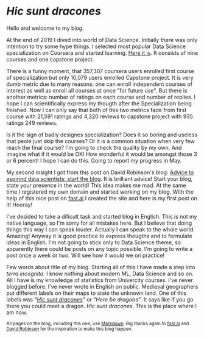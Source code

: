 # *Hic sunt dracones*

Hello and welcome to my blog.

At the end of 2019 I dived into world of Data Science. Initially there was only intention to try some hype things. I selected most popular Data Science specialization on Coursera and started learning. [Here it is](https://www.coursera.org/specializations/jhu-data-science). It consists of nine courses and one capstone project. 

There is a funny moment, that 357,307 coursera users enrolled first course of specialization but only 10,079 users enrolled Capstone project. It is very dumb metric due to many reasons: one can enroll independent courses of interest as well as enroll all courses at once "for future use". But there is another metrics: number of ratings on each course and number of replies. I hope I can scientifically express my thougth after the Specialization being finished. Now I can only say that both of this two metrics fade from first course with 21,591 ratings and 4,320 reviews to capstone project with 935 ratings 249 reviews.

Is it the sign of badly designes specialization? Does it so boring and useless that peole just skip the courses? Or it is a common situation when very few reach the final course? I'm going to check the quality by my own. And imagine what if it would be OK! How wonderful it would be amongst those 3 or 6 percent! I hope I can do this. Going to report my progress in May.

My second insight I got from this post on David Robinson's blog: [Advice to aspirind data scientists: start the blog](http://varianceexplained.org/r/start-blog/). It is brilliant advice! Start your blog, state your presence in the world! This idea makes me mad. At the same time I registered my own domain and started working on my blog. With the help of this nice post on [fast.ai](https://www.fast.ai/2020/01/16/fast_template/) I created the site and here is my first post on it! Hooray!

I've desided to take a dificult task and started blog in English. This is not my native language, so I'm sorry for all mistakes here. But I believe that doing things this way I can speak louder. Actually I can speak to the whole world. Amazing! Anyway it is good practice to express thougths and to formulate ideas in English. I'm not going to stick only to Data Science theme, so apparently there could be posts on any topic possible. I'm going to write a post once a week or two. Will see how it would we on practice!

Few words about title of my blog. Starting all of this I have made a step into *terra incognita*. I know nothing about modern ML, Data Science and so on. All I have is my knowledge of statistics from Univercity courses. I've never blogged before. I've never wrote in English on public. Medieval geographers put different labels on their maps to state the unknown land. One of this labels was *"[Hic sunt dracones](https://en.wikipedia.org/wiki/Here_be_dragons)"* or *"Here be dragons"*. It says like if you go there you could meet a dragon. *Hic sunt dracones*. This is the place where I am now.

<sub>All pages on the blog, including this one, use [Markdown](https://guides.github.com/features/mastering-markdown/). Big thanks again to [fast.ai](https://www.fast.ai) and [David Robinson](http://varianceexplained.org/) for the inspiration to make this blog happen.</sub>
